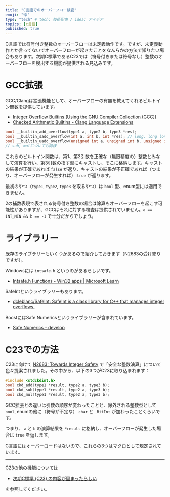 ```yaml
---
title: "C言語でのオーバーフロー検査"
emoji: "😽"
type: "tech" # tech: 技術記事 / idea: アイデア
topics: [c言語]
published: true
---
```


C言語では符号付き整数のオーバーフローは未定義動作です。ですが、未定義動作とか言ってないでオーバーフローが起きたことをなんらかの方法で知りたい場合もあります。次期C標準であるC23では（符号付きまたは符号なし）整数のオーバーフローを検出する機能が提供される見込みです。

# GCC拡張

GCC/Clangは拡張機能として、オーバーフローの有無を教えてくれるビルトイン関数を提供しています。

* [Integer Overflow Builtins (Using the GNU Compiler Collection (GCC))](https://gcc.gnu.org/onlinedocs/gcc-12.2.0/gcc/Integer-Overflow-Builtins.html)
* [Checked Arithmetic Builtins - Clang Language Extensions](https://clang.llvm.org/docs/LanguageExtensions.html#checked-arithmetic-builtins)

```c
bool __builtin_add_overflow(type1 a, type2 b, type3 *res);
bool __builtin_sadd_overflow(int a, int b, int *res); // long, long long版もある
bool __builtin_uadd_overflow(unsigned int a, unsigned int b, unsigned int *res); // unsigned long, unsigned long long版もある
// sub, mulについても同様
```

これらのビルトイン関数は、第1、第2引数を正確な（無限精度の）整数とみなして演算を行い、第3引数の指す型にキャストし、そこに格納します。キャストの結果が正確であれば `false` が返り、キャストの結果が不正確であれば（つまり、オーバーフローが発生すれば） `true` が返ります。

最初のやつ（`type1`, `type2`, `type3` を取るやつ）は `bool` 型、enum型には適用できません。

2の補数表現で表される符号付き整数の場合は除算もオーバーフローを起こす可能性がありますが、GCCはそれに対する検査は提供されていません。`a == INT_MIN && b == -1` で十分だからでしょう。

# ライブラリー

既存のライブラリーもいくつかあるので紹介しておきます（N2683の受け売りですが）。

Windowsには `intsafe.h` というのがあるらしいです。

* [Intsafe.h Functions - Win32 apps | Microsoft Learn](https://learn.microsoft.com/en-us/windows/win32/shell/intsafe-h-functions-bumper)

SafeIntというライブラリーもあります。

* [dcleblanc/SafeInt: SafeInt is a class library for C++ that manages integer overflows.](https://github.com/dcleblanc/SafeInt)

BoostにはSafe Numericsというライブラリーが含まれています。

* [Safe Numerics - develop](https://www.boost.org/doc/libs/develop/libs/safe_numerics/doc/html/index.html)

# C23での方法

C23に向けて [N2683: Towards Integer Safety](https://www.open-std.org/jtc1/sc22/wg14/www/docs/n2683.pdf) で「安全な整数演算」について色々提案されました。その中から、以下の3つがC23に取り込まれます：

```c
#include <stdckdint.h>
bool ckd_add(type1 *result, type2 a, type3 b);
bool ckd_sub(type1 *result, type2 a, type3 b);
bool ckd_mul(type1 *result, type2 a, type3 b);
```

GCC拡張との違いは引数の順序が変わったことと、除外される整数型として `bool`, enumの他に（符号が不定な） `char` と `_BitInt` が加わったことくらいです。

つまり、 `a` と `b` の演算結果を `*result` に格納し、オーバーフローが発生した場合は `true` を返します。

C言語にはオーバーロードはないので、これらの3つはマクロとして規定されています。

---

C23の他の機能については

* [次期C標準 (C23) の内容が固まったらしい](next-c-language)

を参照してください。
